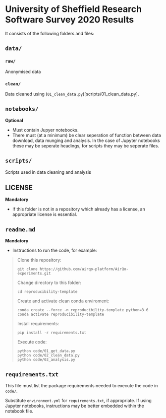 # University of Sheffield Research Software Survey 2020 Results

It consists of the following folders and files:

## `data/`

### `raw/`

Anonymised data
### `clean/`

Data cleaned using (`01_clean_data.py`)[scripts/01_clean_data.py].

## `notebooks/`

**Optional**

- Must contain Jupyer notebooks.
- There must (at a minimum) be clear seperation of function between data download, data munging and analysis. In the case of Jupyter notebooks these may be seperate headings, for scripts they may be seperate files.

## `scripts/`

Scripts used in data cleaning and analysis

## LICENSE

**Mandatory**

- If this folder is not in a repository which already has a license, an appropriate license is essential.

## `readme.md`

**Mandatory**

- Instructions to run the code, for example:

> Clone this repository:
> ```
> git clone https://github.com/airqo-platform/AirQo-experiments.git
> ```
> Change directory to this folder:
> ```
> cd reproducibility-template
> ```
> Create and activate clean conda enviroment:
> ```
> conda create --force -n reproducibility-template python=3.6
> conda activate reproducibility-template
> ```
> Install requirements:
> ```
> pip install -r requirements.txt
> ```
> Execute code:
> ```
> python code/01_get_data.py
> python code/02_clean_data.py
> python code/03_analysis.py
> ```

## `requirements.txt`

This file must list the package requirements needed to execute the code in `code/`.

Substitute `environment.yml` for `requirements.txt`, if appropriate. If using Jupyter notebooks, instructions may be better embedded within the notebook file.
